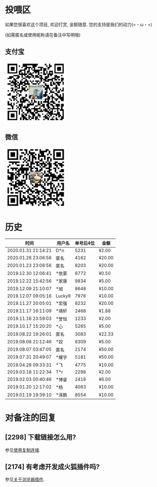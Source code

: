 # 投喂区
如果您很喜欢这个项目, 欢迎打赏, 金额随意. 您的支持是我们的动力(=・ω・=)

(如需匿名或使用昵称请在备注中写明哦)

## 支付宝

<img alt="支付宝" src="images/compressed/alipay.jpg" height="200">

## 微信

<img alt="微信" src="images/compressed/wechat.jpg" height="200">

# 历史
| 时间                | 用户名 | 单号后4位 | 金额   |
| ------------------- | ------ | --------- | ------ |
| 2020.01.31 21:14:21 | D*n    | 5231      | ¥2.00  |
| 2020.01.28 23:06:56 | 匿名   | 4162      | ¥20.00 |
| 2020.01.23 23:06:56 | 匿名   | 8203      | ¥20.00 |
| 2019.12.30 12:06:41 | *依蒙  | 8772      | ¥0.50  |
| 2019.12.22 15:42:56 | *家康  | 9834      | ¥5.00  |
| 2019.12.09 21:10:07 | *旭    | 8648      | ¥10.00 |
| 2019.12.07 09:05:16 | Lucky9 | 7976      | ¥10.00 |
| 2019.11.27 20:05:01 | *宏强  | 8232      | ¥20.00 |
| 2019.11.17 16:11:09 | *靖轩  | 2468      | ¥1.88  |
| 2019.11.16 23:59:03 | *誉恒  | 1233      | ¥2.00  |
| 2019.10.17 15:20:20 | *心    | 5265      | ¥5.00  |
| 2019.08.22 19:26:01 | 匿名   | 3083      | ¥22.33 |
| 2019.08.08 21:12:46 | *奴    | 8309      | ¥5.00  |
| 2019.08.07 03:47:05 | 匿名   | 2174      | ¥50.00 |
| 2019.07.31 20:49:07 | *耀宇  | 5181      | ¥50.00 |
| 2019.04.28 09:33:31 | *飞    | 4775      | ¥10.00 |
| 2019.03.18 11:22:34 | T*r    | 2298      | ¥2.00  |
| 2019.02.03 00:40:46 | *博睿  | 2418      | ¥6.00  |
| 2019.01.20 12:17:02 | *杨    | 4063      | ¥10.00 |
| 2019.01.19 19:39:10 | *泽鹏  | 8554      | ¥10.00 |

# 对备注的回复

## [2298] 下载链接怎么用?
参见[使用复制连接](https://github.com/the1812/Bilibili-Evolved/wiki/使用下载视频的复制链接).

## [2174] 有考虑开发成火狐插件吗?
参见[关于浏览器插件](browser-extensions.md).
